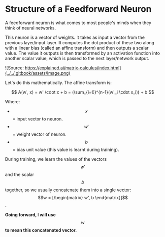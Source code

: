# Structure of a Feedforward Neuron

A feedforward neuron is what comes to most people's minds when they think of neural networks.

This neuron is a vector of weights. It takes as input a vector from the previous layer/input layer. It computes the dot product of these two along with a linear bias (called an affine transform) and then outputs a scalar value. The value it outputs is then transformed by an activation function into another scalar value, which is passed to the next layer/network output.

![Source: https://explained.ai/matrix-calculus/index.html](../../.gitbook/assets/image.png)

Let's do this mathematically. The affine transform is:

$$
A(w', x) = w' \cdot x + b = (\sum_{i=0}^{n-1}(w'_i \cdot x_i)) + b
$$

Where:

- $$x$$ = input vector to neuron.
- $$w'$$ = weight vector of neuron.
- $$b$$ = bias unit value (this value is learnt during training).

During training, we learn the values of the vectors $$w'$$ and the scalar $$b$$ together, so we usually concatenate them into a single vector: $$w = [\begin{matrix} w', b \end{matrix}]$$. 

**Going forward, I will use** $$w$$ **to mean this concatenated vector.**



